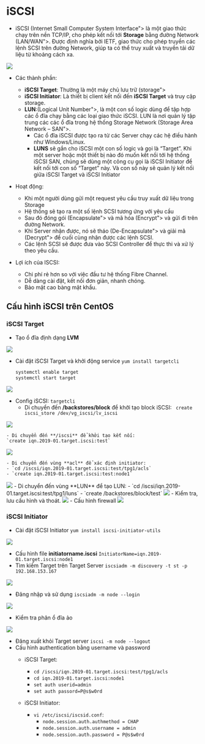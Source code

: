 
# iSCSI
- iSCSI (Internet Small Computer System Interface"> là một giao thức chạy trên nền TCP/IP, cho phép kết nối tới **Storage** bằng đường Network (LAN/WAN">. Được định nghĩa bởi IETF, giao thức cho phép truyền các lệnh SCSI trên đường Network, giúp ta có thể truy xuất và truyền tải dữ liệu từ khoảng cách xa.
<img src="https://i.imgur.com/bfO2xk9.png">

- Các thành phần:
	- **iSCSI Target**: Thường là một máy chủ lưu trữ (storage">
	- **iSCSI Initiator**: Là thiết bị client kết nối đến **iSCSI Target** và truy cập storage.
	- **LUN**:(Logical Unit Number">, là một con số logic dùng để tập hợp các ổ đĩa chạy bằng các loại giao thức iSCSI. LUN là nơi quản lý tập trung các các ổ đĩa trong hệ thống Storage Network (Storage Area Network – SAN">.
		- Các ổ đĩa iSCSI được tạo ra từ các Server chạy các hệ điều hành như Windows/Linux.
        - **LUNS** sẽ gắn cho iSCSI một con số logic và gọi là “Target”.
        Khi một server hoặc một thiết bị nào đó muốn kết nối tới hệ thống iSCSI SAN, chúng sẽ dùng một công cụ gọi là iSCSI Initiator để kết nối tới con số “Target” này. Và con số này sẽ quản lý kết nối giữa iSCSI Target và iSCSI Initiator

- Hoạt động: 
    - Khi một người dùng gửi một request yêu cầu truy xuất dữ liệu trong Storage
    - Hệ thống sẽ tạo ra một số lệnh SCSI tương ứng với yêu cầu
    - Sau đó đóng gói (Encapsulate"> và mã hóa (Encrypt"> và gửi đi trên đường Network.
    - Khi Server nhận được, nó sẽ tháo (De-Encapsulate"> và giải mã (Decrypt"> để cuối cùng nhận được các lệnh SCSI.
    - Các lệnh SCSI sẽ được đưa vào SCSI Controller để thực thi và xử lý theo yêu cầu.

- Lợi ích của ISCSI:
	- Chi phí rẻ hơn so với việc đầu tư hệ thống Fibre Channel.
	- Dễ dàng cài đặt, kết nối đơn giản, nhanh chóng.
	- Bảo mật cao bàng mật khẩu.

## Cấu hình iSCSI trên CentOS 

### iSCSI Target
- Tạo ổ đĩa định dạng **LVM**
<img src="https://i.imgur.com/sq5anLc.png">

- Cài đặt iSCSI Target và khởi động service
	`yum install targetcli`
	``` sh
	systemctl enable target
	systemctl start target
	```
<img src="https://i.imgur.com/fAwDnrr.png">

- Config iSCSI: `targetcli`
	- Di chuyển đến **/backstores/block** để khởi tạo block iSCSI: 
	` create iscsi_store /dev/vg_iscsi/lv_iscsi`
<img src="https://i.imgur.com/xFhOTzt.png">

	- Di chuyển đến **/iscsi** để khởi tạo kết nối:
	`create iqn.2019-01.target.iscsi:test`
<img src="https://i.imgur.com/zfIrHzw.png">

	- Di chuyển đến vùng **acl** để xác định initiator:
	- `cd /iscsi/iqn.2019-01.target.iscsi:test/tpg1/acls`
	- `create iqn.2019-01.target.iscsi:test:node1`
<img src="https://i.imgur.com/zfIrHzw.png">
	- Di chuyển đến vùng **LUN** để tạo LUN:
	- `cd /iscsi/iqn.2019-01.target.iscsi:test/tpg1/luns`
	- `create /backstores/block/test`
<img src="https://i.imgur.com/eTMpCEb.png">
	- Kiểm tra, lưu cấu hình và thoát.
<img src="https://i.imgur.com/HqQLkEw.png">
	- Cấu hình firewall
<img src="https://i.imgur.com/zSBZWKQ.png">

### iSCSI Initiator
- Cài đặt iSCSI Initiator
	`yum install iscsi-initiator-utils`
<img src="https://i.imgur.com/uWHJ4wh.png">

- Cấu hình file **initiatorname.iscsi**
	`InitiatorName=iqn.2019-01.target.iscsi:node1` 
- Tìm kiếm Target trên Target Server
	`iscsiadm -m discovery -t st -p 192.168.153.167`
<img src="https://i.imgur.com/IOH5kO1.png">

- Đăng nhập và sử dụng
	`iscsiadm -m node --login`
<img src="https://i.imgur.com/NcYbUPE.png">

- Kiểm tra phân ổ đĩa ảo
<img src="https://i.imgur.com/Ns46BDQ.png">

- Đăng xuất khỏi Target server
	`iscsi -m node --logout`
- Cấu hình authentication bằng username và password
	- iSCSI Target: 
		
		- `cd /iscsi/iqn.2019-01.target.iscsi:test/tpg1/acls`
		- `cd iqn.2019-01.target.iscsi:node1`
		- `set auth userid=admin`
		- `set auth passord=P@s$w0rd`

	- iSCSI Initiator:
		- `vi /etc/iscsi/iscsid.conf`:
			- `node.session.auth.authmethod = CHAP`
			- `node.session.auth.username = admin`
			- `node.session.auth.password = P@s$w0rd`
		



	



